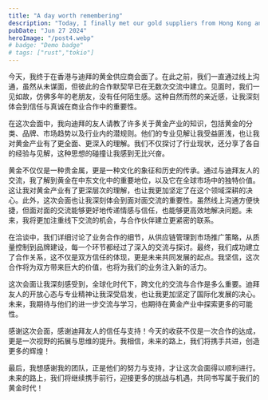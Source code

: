 ```yaml
---
title: "A day worth remembering"
description: "Today, I finally met our gold suppliers from Hong Kong and Dubai in person after months of online collaboration. Our discussion covered industry insights, market trends, and business strategies, deepening my understanding of the gold trade. This meeting reinforced the value of trust, face-to-face communication, and international cooperation. I look forward to building stronger partnerships and exploring new opportunities in the industry."
pubDate: "Jun 27 2024"
heroImage: "/post4.webp"
# badge: "Demo badge"
# tags: ["rust","tokio"]
---
```


今天，我终于在香港与迪拜的黄金供应商会面了。在此之前，我们一直通过线上沟通，虽然从未谋面，但彼此的合作默契早已在无数次交流中建立。见面时，我们一见如故，仿佛多年的老朋友，没有任何陌生感。这种自然而然的亲近感，让我深刻体会到信任与真诚在商业合作中的重要性。

在这次会面中，我向迪拜的友人请教了许多关于黄金产业的知识，包括黄金的分类、品牌、市场趋势以及行业内的潜规则。他们的专业见解让我受益匪浅，也让我对黄金产业有了更全面、更深入的理解。我们不仅探讨了行业现状，还分享了各自的经验与见解，这种思想的碰撞让我感到无比兴奋。

黄金不仅仅是一种贵金属，更是一种文化的象征和历史的传承。通过与迪拜友人的交流，我了解到黄金在中东文化中的重要地位，以及它在全球市场中的独特价值。这让我对黄金产业有了更深层次的理解，也让我更加坚定了在这个领域深耕的决心。此外，这次会面也让我深刻体会到面对面交流的重要性。虽然线上沟通方便快捷，但面对面的交流能够更好地传递情感与信任，也能够更高效地解决问题。未来，我将更加注重线下交流的机会，与合作伙伴建立更紧密的联系。

在洽谈中，我们详细讨论了业务合作的细节，从供应链管理到市场推广策略，从质量控制到品牌建设，每一个环节都经过了深入的交流与探讨。最终，我们成功建立了合作关系，这不仅是双方信任的体现，更是未来共同发展的起点。我坚信，这次合作将为双方带来巨大的价值，也将为我们的业务注入新的活力。

这次会面让我深刻感受到，全球化时代下，跨文化的交流与合作是多么重要。迪拜友人的开放心态与专业精神让我深受启发，也让我更加坚定了国际化发展的决心。未来，我期待与他们的进一步交流与学习，也期待在黄金产业中探索更多的可能性。

感谢这次会面，感谢迪拜友人的信任与支持！今天的收获不仅是一次合作的达成，更是一次视野的拓展与思维的提升。我相信，未来的路上，我们将携手共进，创造更多的辉煌！

最后，我想感谢我的团队，正是他们的努力与支持，才让这次会面得以顺利进行。未来的路上，我们将继续携手前行，迎接更多的挑战与机遇，共同书写属于我们的黄金时代！
